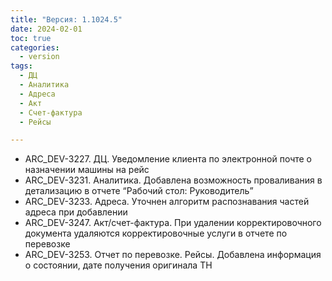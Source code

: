 ```yaml
---
title: "Версия: 1.1024.5"
date: 2024-02-01
toc: true
categories:
  - version
tags:
  - ДЦ
  - Аналитика
  - Адреса
  - Акт
  - Счет-фактура
  - Рейсы

---
```


-   ARC_DEV-3227. ДЦ. Уведомление клиента по электронной почте о назначении машины на рейс
-   ARC_DEV-3231. Аналитика. Добавлена возможность проваливания в детализацию в отчете “Рабочий стол: Руководитель”
-   ARC_DEV-3233. Адреса. Уточнен алгоритм распознавания частей адреса при добавлении
-   ARC_DEV-3247. Акт/счет-фактура. При удалении корректировочного документа удаляются корректировочные услуги в отчете по перевозке
-   ARC_DEV-3253. Отчет по перевозке. Рейсы. Добавлена информация о состоянии, дате получения оригинала ТН
